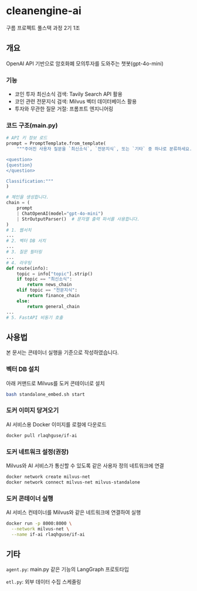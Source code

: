 # cleanengine-ai
구름 프로펙트 풀스택 과정 2기 1조
## 개요
OpenAI API 기반으로 암호화폐 모의투자를 도와주는 챗봇(gpt-4o-mini) 
### 기능
- 코인 투자 최신소식 검색: Tavily Search API 활용
- 코인 관련 전문지식 검색: Milvus 벡터 데이터베이스 활용
- 투자와 무관한 질문 거절: 프롬프트 엔지니어링
### 코드 구조(main.py)
```python
# API 키 정보 로드
prompt = PromptTemplate.from_template(
    """주어진 사용자 질문을 `최신소식`, `전문지식`, 또는 `기타` 중 하나로 분류하세요. 한 단어 이상으로 응답하지 마세요.

<question>
{question}
</question>

Classification:"""
)

# 체인을 생성합니다.
chain = (
    prompt
    | ChatOpenAI(model="gpt-4o-mini")
    | StrOutputParser()  # 문자열 출력 파서를 사용합니다.
)
# 1. 웹서치
...
# 2. 벡터 DB 서치
...
# 3. 질문 필터링
...
# 4. 라우팅
def route(info):
    topic = info["topic"].strip()
    if topic == "최신소식":
        return news_chain
    elif topic == "전문지식":
        return finance_chain  
    else:
        return general_chain
...
# 5. FastAPI 비동기 호출
```
## 사용법
본 문서는 콘테이너 실행을 기준으로 작성하였습니다.
### 벡터 DB 설치
아래 커맨드로 Milvus를 도커 콘테이너로 설치
```sh
bash standalone_embed.sh start
```
### 도커 이미지 당겨오기
AI 서비스용 Docker 이미지를 로컬에 다운로드
```sh
docker pull rlaqhguse/if-ai
```
### 도커 네트워크 설정(권장)
Milvus와 AI 서비스가 통신할 수 있도록 같은 사용자 정의 네트워크에 연결
```sh
docker network create milvus-net
docker network connect milvus-net milvus-standalone
```
### 도커 콘테이너 실행
AI 서비스 컨테이너를 Milvus와 같은 네트워크에 연결하여 실행
```sh
docker run -p 8000:8000 \
  --network milvus-net \
  --name if-ai rlaqhguse/if-ai
```
## 기타
`agent.py`: main.py 같은 기능의 LangGraph 프로토타입

`etl.py`: 외부 데이터 수집 스케줄링